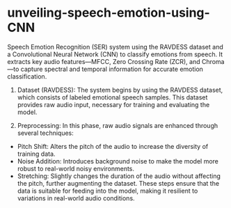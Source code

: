 # unveiling-speech-emotion-using-CNN
Speech Emotion Recognition (SER) system using the RAVDESS dataset and a Convolutional Neural Network (CNN) to classify emotions from speech. It extracts key audio features—MFCC, Zero Crossing Rate (ZCR), and Chroma—to capture spectral and temporal information for accurate emotion classification.

1. Dataset (RAVDESS):
The system begins by using the RAVDESS dataset, which consists of labeled emotional speech samples. This dataset provides raw audio input, necessary for training and evaluating the model.

2. Preprocessing:
   In this phase, raw audio signals are enhanced through several techniques:
* Pitch Shift: Alters the pitch of the audio to increase the diversity of training data.
* Noise Addition: Introduces background noise to make the model more robust to real-world noisy environments.
* Stretching: Slightly changes the duration of the audio without affecting the pitch, further augmenting the dataset.
These steps ensure that the data is suitable for feeding into the model, making it resilient to variations in real-world audio conditions.
